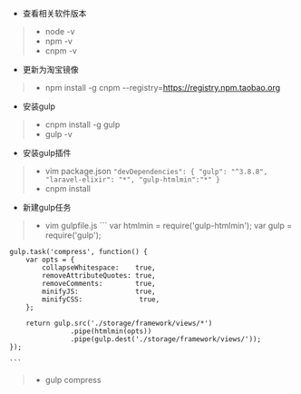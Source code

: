 - 查看相关软件版本
>- node -v
>- npm -v
>- cnpm -v
- 更新为淘宝镜像
>- npm install -g cnpm --registry=https://registry.npm.taobao.org
- 安装gulp
>- cnpm install -g gulp
>- gulp -v
- 安装gulp插件
>- vim package.json 
    ```
    "devDependencies": {
        "gulp": "^3.8.8",
        "laravel-elixir": "*",
        "gulp-htmlmin":"*"
    }
    ```
>- cnpm install

- 新建gulp任务
> - vim gulpfile.js
    ```
    var htmlmin = require('gulp-htmlmin');
    var gulp = require('gulp');

    gulp.task('compress', function() {
        var opts = {
            collapseWhitespace:    true,
            removeAttributeQuotes: true,
            removeComments:        true,
            minifyJS:              true,
            minifyCSS:              true,
        };

        return gulp.src('./storage/framework/views/*')
                   .pipe(htmlmin(opts))
                   .pipe(gulp.dest('./storage/framework/views/'));
    });

    ```
> - gulp compress
